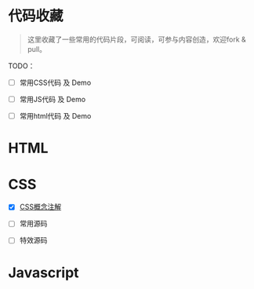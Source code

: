 # 代码收藏

> 这里收藏了一些常用的代码片段，可阅读，可参与内容创造，欢迎fork & pull。


TODO：
- [ ]  常用CSS代码 及 Demo
- [ ]  常用JS代码 及 Demo
- [ ]  常用html代码 及 Demo


# HTML


# CSS

- [X]  [CSS概念注解](./CSS/概念注解.md)
- [ ]  常用源码
- [ ]  特效源码





# Javascript

